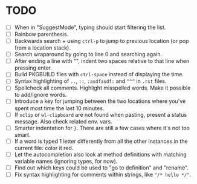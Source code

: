 # TODO

- [ ] When in "SuggestMode", typing should start filtering the list.
- [ ] Rainbow parenthesis.
- [ ] Backwards search + using `ctrl-p` to jump to previous location (or pop from a location stack).
- [ ] Search wraparound by going to line 0 and searching again.
- [ ] After ending a line with "\", indent two spaces relative to that line when pressing enter.
- [ ] Build PKGBUILD files with `ctrl-space` instead of displaying the time.
- [ ] Syntax highlighting of `..`, `::`, `:asdfasdf:` and `^^^` in `.rst` files.
- [ ] Spellcheck all comments. Highlight misspelled words. Make it possible to add/ignore words.
- [ ] Introduce a key for jumping between the two locations where you've spent most time the last 10 minutes.
- [ ] If `xclip` or `wl-clipboard` are not found when pasting, present a status message. Also check related env. vars.
- [ ] Smarter indentation for `}`. There are still a few cases where it's not too smart.
- [ ] If a word is typed 1 letter differently from all the other instances in the current file: color it red.
- [ ] Let the autocompletion also look at method definitions with matching variable names (ignoring types, for now).
- [ ] Find out which keys could be used to "go to definition" and "rename".
- [ ] Fix syntax highlighting for comments within strings, like `"/* hello */"`.
